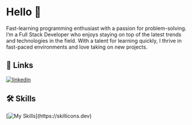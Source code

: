 
# Hello 👋

Fast-learning programming enthusiast with a passion for problem-solving. I’m a Full Stack Developer who enjoys staying on top of the latest trends and technologies in the field. With a talent for learning quickly, I thrive in fast-paced environments and love taking on new projects.


## 🔗 Links
[![linkedin](https://img.shields.io/badge/linkedin-0A66C2?style=for-the-badge&logo=linkedin&logoColor=white)](https://www.linkedin.com/in/matiasmoravalero//)
## 🛠 Skills
[![My Skills](https://skillicons.dev/icons?i=react,nodejs,express,mongo,ts,js,redux,next,remix,postman,postgres,tailwind,linux,html,css,github,git,firebase,discord,vscode,)](https://skillicons.dev)